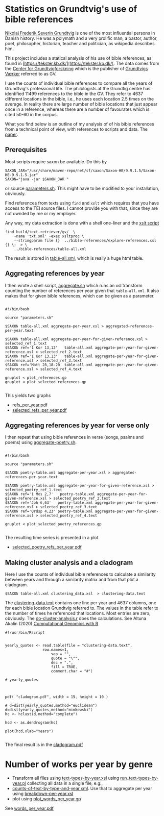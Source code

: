 # Statistics on Grundtvig's use of bible references

[Nikolaj Frederik Severin
Grundtvig](https://en.wikipedia.org/wiki/N._F._S._Grundtvig) is one of
the most influential persons in Danish history. He was a polymath and
a very prolific man, a pastor, author, poet, philosopher, historian,
teacher and politician, as wikipedia describes him.

This project includes a statical analysis of his use of bible
references, as found in
[https://tekster.kb.dk/](https://tekster.kb.dk/). The data comes from the [Center for
Grundtvigforskning](https://grundtvigcenteret.au.dk/) which is the
publisher of [Grundtvigs Værker](http://www.grundtvigsværker.dk/) referred to as GV.

I use the counts of individual bible references to compare all the
years of Grundtvig's professional life. The philologists at the
Grundtig centre has identified 11499 references to the bible in the
GV. They refer to 4637 different locations in the bible, i.e., he uses
each location 2.5 times on the average. In reality there are large
number of bible locations that just appear once in a reference,
whereas there are a number of favourates which is cited 50-60 in the
corpus.

What you find below is an outline of my analysis of of his bible
references from a technical point of view, with references to scripts and data.
The [paper](article.pdf).

## Prerequisites

Most scripts require saxon be available. Do this by

```
SAXON_JAR="/usr/share/maven-repo/net/sf/saxon/Saxon-HE/9.9.1.5/Saxon-HE-9.9.1.5.jar"
SAXON="java -jar $SAXON_JAR "
```

or source [parameters.sh](parameters.sh). This might have to be
modified to your installation, obviously.

Find references from texts using `find` and `xslt` which requires that
you have access to the TEI source files. I cannot provide you with
that, since they are not ownded by me or my employer.

Any way, my data extraction is done with a shell one-liner and the
[xslt script](explore-references.xsl)

```
find build/text-retriever/gv/  \
	-name 'txt.xml' -exec xsltproc \
	--stringparam file {}  ../bible-references/explore-references.xsl {} \;  > \
	../bible-references/table-all.xml

```

The result is stored in [table-all.xml](table-all.xml), which is really a huge html table.

## Aggregating references by year

I then wrote a shell script, [aggregate.sh](aggregate.sh) which runs
an xsl transform counting the number of references per year given that
`table-all.xml`. It also makes that for given bible references, which
can be given as a parameter.


```

#!/bin/bash

source "parameters.sh"

$SAXON table-all.xml aggregate-per-year.xsl > aggregated-references-per-year.text

$SAXON table-all.xml aggregate-per-year-for-given-reference.xsl > selected_ref_1.text
$SAXON ref='1 Kor 13,12'   table-all.xml aggregate-per-year-for-given-reference.xsl > selected_ref_2.text
$SAXON ref='1 Kor 13,13'   table-all.xml aggregate-per-year-for-given-reference.xsl > selected_ref_3.text
$SAXON ref='Matt 28,18-20' table-all.xml aggregate-per-year-for-given-reference.xsl > selected_ref_4.text

gnuplot < plot_references.gp
gnuplot < plot_selected_references.gp


```

This yields two graphs

* [refs_per_year.pdf](refs_per_year.pdf)
* [selected_refs_per_year.pdf](selected_refs_per_year.pdf)

## Aggregating references by year for verse only

I then repeat that using bible references in verse (songs, psalms and
poems) using [aggregate-poetry.sh](aggregate-poetry.sh).

```

#!/bin/bash

source "parameters.sh"

$SAXON poetry-table.xml aggregate-per-year.xsl > aggregated-references-per-year.text

$SAXON poetry-table.xml aggregate-per-year-for-given-reference.xsl > selected_poetry_ref_1.text
$SAXON ref='1 Mos 2,7'   poetry-table.xml aggregate-per-year-for-given-reference.xsl > selected_poetry_ref_2.text
$SAXON ref='Joh 6,63'   poetry-table.xml aggregate-per-year-for-given-reference.xsl > selected_poetry_ref_3.text
$SAXON ref='Ordsp 4,23' poetry-table.xml aggregate-per-year-for-given-reference.xsl > selected_poetry_ref_4.text

gnuplot < plot_selected_poetry_references.gp 


```

The resulting time series is presented in a plot

* [selected_poetry_refs_per_year.pdf](selected_poetry_refs_per_year.pdf)


## Making cluster analysis and a cladogram

Here I use the counts of individual bible references to calculate a
similarity between years and through a similarity matrix and from that plot a cladogram.

```
$SAXON table-all.xml clustering_data.xsl  > clustering-data.text
```

The [clustering-data.text](clustering-data.text) contains one line per
year and 4637 columns, one for each bible location Grundtvig 
referred to. The values in the table refer to the number of times he
referenced that locations. Most entries are zero, obviously. The
[do-cluster-analysis.r](do-cluster-analysis.r) does the calculations.
See Altuna Akalin (2020) [Computational Genomics with R](https://compgenomr.github.io/book/clustering-grouping-samples-based-on-their-similarity.html)

```
#!/usr/bin/Rscript


yearly_quotes <- read.table(file = "clustering-data.text",
	      	     row.names=1,
                     sep = "",
                     quote = "\"",
                     dec = ".",
                     fill = TRUE,
                     comment.char = "#")

# yearly_quotes



pdf( "cladogram.pdf", width = 15, height = 10 )

# d=dist(yearly_quotes,method="euclidean")
d=dist(yearly_quotes,method="minkowski")
hc <- hclust(d,method="complete")

hcd <- as.dendrogram(hc)

plot(hcd,xlab="Years")


```

The final result is in the [cladogram.pdf](cladogram.pdf)

# Number of works per year by genre

* Transform all files using [text-types-by-year.xsl](text-types-by-year.xsl) using [run_text-types-by-year.pl](run_text-types-by-year.pl) collecting all data in a single file, e.g., 
* [counts-of-text-by-type-and-year.xml](counts-of-text-by-type-and-year.xml). Use that to aggregate per year using [breakdown-per-year.xsl](breakdown-per-year.xsl)
* plot using [plot_words_per_year.gp](plot_words_per_year.gp)

See [words_per_year.pdf](words_per_year.pdf)

